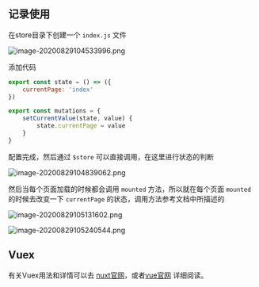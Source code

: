 
## 记录使用

在store目录下创建一个 `index.js` 文件

![image-20200829104533996.png](http://resource.lzyan.fun/lzyan_blog_system/2021_04_17/png/832924202171367424.png)

添加代码

```javascript
export const state = () => ({
    currentPage: 'index'
})

export const mutations = {
    setCurrentValue(state, value) {
        state.currentPage = value
    }
}
```

配置完成，然后通过 `$store` 可以直接调用，在这里进行状态的判断

![image-20200829104839062.png](http://resource.lzyan.fun/lzyan_blog_system/2021_04_17/png/832924278952296448.png)

然后当每个页面加载的时候都会调用 `mounted` 方法，所以就在每个页面 `mounted` 的时候去改变一下 `currentPage` 的状态，调用方法参考文档中所描述的

![image-20200829105131602.png](http://resource.lzyan.fun/lzyan_blog_system/2021_04_17/png/832924350079303680.png)

![image-20200829105240544.png](http://resource.lzyan.fun/lzyan_blog_system/2021_04_17/png/832924416760348672.png)

## Vuex

有关Vuex用法和详情可以去 [nuxt官网](https://zh.nuxtjs.org/guide/vuex-store/)，或者[vue官网](https://vuex.vuejs.org/zh/) 详细阅读。